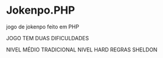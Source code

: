 # Jokenpo.PHP
jogo de jokenpo feito em PHP

JOGO TEM DUAS DIFICULDADES

NIVEL MÉDIO TRADICIONAL
NIVEL HARD REGRAS SHELDON
